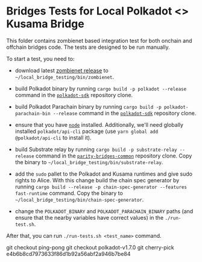 # Bridges Tests for Local Polkadot <> Kusama Bridge

This folder contains zombienet based integration test for both onchain and offchain bridges code.
The tests are designed to be run manually.

To start a test, you need to:

- download latest [zombienet release](https://github.com/paritytech/zombienet/releases) to 
`~/local_bridge_testing/bin/zombienet`.

- build Polkadot binary by running `cargo build -p polkadot --release` command in the
[`polkadot-sdk`](https://github.com/paritytech/polkadot-sdk) repository clone.

- build Polkadot Parachain binary by running `cargo build -p polkadot-parachain-bin --release` command in the
[`polkadot-sdk`](https://github.com/paritytech/polkadot-sdk) repository clone.

- ensure that you have [`node`](https://nodejs.org/en) installed. Additionally, we'll need globally installed
`polkadot/api-cli` package (use `yarn global add @polkadot/api-cli` to install it).

- build Substrate relay by running `cargo build -p substrate-relay --release` command in the
[`parity-bridges-common`](https://github.com/paritytech/parity-bridges-common) repository clone. Copy the binary to `~/local_bridge_testing/bin/substrate-relay`.

- add the `sudo` pallet to the Polkadot and Kusama runtimes and give sudo rights to Alice. With this change build 
the chain spec generator by running `cargo build --release -p chain-spec-generator --features fast-runtime` 
command. Copy the binary to `~/local_bridge_testing/bin/chain-spec-generator`.

- change the `POLKADOT_BINARY` and `POLKADOT_PARACHAIN_BINARY` paths (and ensure that the nearby variables
have correct values) in the `./run-test.sh`.

After that, you can run `./run-tests.sh <test_name>` command.

git checkout ping-pong
git checkout polkadot-v1.7.0
git cherry-pick e4b6b8cd7973633f86d1b92a56abf2a946b7be84
